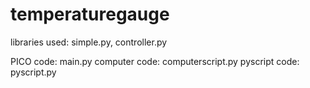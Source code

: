 # temperaturegauge

libraries used: simple.py, controller.py

PICO code: main.py
computer code: computerscript.py
pyscript code: pyscript.py

